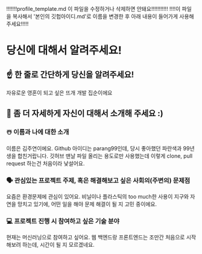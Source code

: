 !!!!!!!profile_template.md 이 파일을 수정하거나 삭제하면 안돼요!!!!!!!!!!!
!!!!이 파일을 복사해서 '본인의 깃헙아이디.md'로 이름을 변경한 후 아래 내용이 들어가게 사용해주세요!!!!!

# 당신에 대해서 알려주세요!

## ☝️ 한 줄로 간단하게 당신을 알려주세요!
자유로운 영혼이 되고 싶은 뜨개 개발 집순이에요

## 🙌 좀 더 자세하게 자신이 대해서 소개해 주세요 :)

### ☃️ 이름과 나에 대한 소개
이름은 김주연이에요. Github 아이디는 parang99인데, 당시 좋아했던 파란색과 99년생을 합친거랍니다. 깃허브 맨날 파일 올리는 용도로만 사용했는데 이렇게 clone, pull request 하는건 처음이라 낯설어요. 
### 🗣 관심있는 프로젝트 주제, 혹은 해결해보고 싶은 사회의(주변의) 문제점
요즘은 환경문제에 관심이 있어요. 비닐이나 플라스틱의 too much한 사용이 지구와 자연을 망치고 있기에, 어떤 일을 해야 문제 해결이 될 지 고민 중이에요. 
### 💻 프로젝트 진행 시 참여하고 싶은 기술 분야
현재는 머신러닝으로 참여하고 싶어요. 웹 백엔드랑 프론트엔드는 조만간 처음으로 시작해보려 하는데, 시간이 될 지 모르겠네요. 